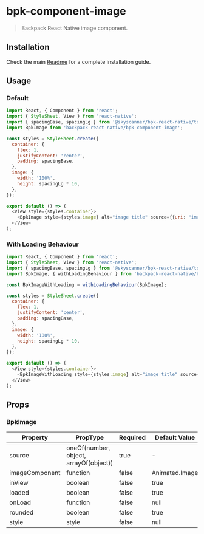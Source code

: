 # bpk-component-image

> Backpack React Native image component.

## Installation

Check the main [Readme](https://github.com/skyscanner/backpack-react-native#usage) for a complete installation guide.

## Usage

### Default

```js
import React, { Component } from 'react';
import { StyleSheet, View } from 'react-native';
import { spacingBase, spacingLg } from '@skyscanner/bpk-react-native/tokens/base.react.native';
import BpkImage from 'backpack-react-native/bpk-component-image';

const styles = StyleSheet.create({
  container: {
    flex: 1,
    justifyContent: 'center',
    padding: spacingBase,
  },
  image: {
    width: '100%',
    height: spacingLg * 10,
  },
});

export default () => (
  <View style={styles.container}>
    <BpkImage style={styles.image} alt="image title" source={{uri: "imageUri"}} />
  </View>
);
```

### With Loading Behaviour

```js
import React, { Component } from 'react';
import { StyleSheet, View } from 'react-native';
import { spacingBase, spacingLg } from '@skyscanner/bpk-react-native/tokens/base.react.native';
import BpkImage, { withLoadingBehaviour } from 'backpack-react-native/bpk-component-image';

const BpkImageWithLoading = withLoadingBehaviour(BpkImage);

const styles = StyleSheet.create({
  container: {
    flex: 1,
    justifyContent: 'center',
    padding: spacingBase,
  },
  image: {
    width: '100%',
    height: spacingLg * 10,
  },
});

export default () => (
  <View style={styles.container}>
    <BpkImageWithLoading style={styles.image} alt="image title" source={{uri: "imageUri"}} />
  </View>
);
```

## Props

### BpkImage

| Property        | PropType                               | Required  | Default Value   |
| --------------- | -------------------------------------- | --------- | --------------- |
| source          | oneOf(number, object, arrayOf(object)) | true      | -               |
| imageComponent  | function                               | false     | Animated.Image  |
| inView          | boolean                                | false     | true            |
| loaded          | boolean                                | false     | true            |
| onLoad          | function                               | false     | null            |
| rounded         | boolean                                | false     | true            |
| style           | style                                  | false     | null            |
